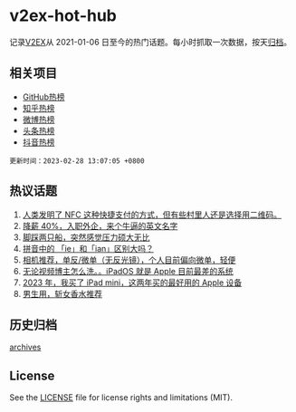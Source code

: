 # v2ex-hot-hub

 记录[V2EX](https://www.v2ex.com/)从 2021-01-06 日至今的热门话题。每小时抓取一次数据，按天[归档](archives)。
 
 ## 相关项目

- [GitHub热榜](https://github.com/snaildev/github-hot-hub)
- [知乎热榜](https://github.com/snaildev/zhihu-hot-hub)
- [微博热榜](https://github.com/snaildev/weibo-hot-hub)
- [头条热榜](https://github.com/snaildev/toutiao-hot-hub)
- [抖音热榜](https://github.com/snaildev/douyin-hot-hub)


 `更新时间：2023-02-28 13:07:05 +0800`

## 热议话题

1. [人类发明了 NFC 这种快捷支付的方式，但有些村里人还是选择用二维码。](https://www.v2ex.com/t/919692)
1. [降薪 40%，入职外企，来个牛逼的英文名字](https://www.v2ex.com/t/919735)
1. [脚踩两只船，突然感觉压力硕大无比](https://www.v2ex.com/t/919496)
1. [拼音中的 「ie」和「ian」区别大吗？](https://www.v2ex.com/t/919484)
1. [相机推荐，单反/微单（无反光镜），个人目前偏向微单，轻便](https://www.v2ex.com/t/919718)
1. [无论视频博主怎么洗。。iPadOS 就是 Apple 目前最差的系统](https://www.v2ex.com/t/919497)
1. [2023 年，我买了 iPad mini，这两年买的最好用的 Apple 设备](https://www.v2ex.com/t/919677)
1. [男生用，斩女香水推荐](https://www.v2ex.com/t/919717)

## 历史归档

[archives](archives)

## License

See the [LICENSE](LICENSE) file for license rights and limitations (MIT).
